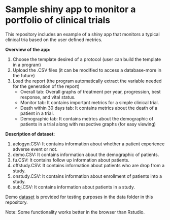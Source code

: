 # Sample shiny app to monitor a portfolio of clinical trials

This repository includes an example of a shiny app that monitors a typical clinical tria based on the user defined metrics.

**Overview of the app:**
  1. Choose the template desired of a protocol (user can build the template in a program)
  2. Upload the .CSV files (it can be modified to access a database-more in the future)
  3. Load the report (the program automatically extract the variable needed for the generation of the report)
       - Overall tab: Overall graphs of treatment per year, progression, best response, and vital status.
       - Monitor tab: It contains important metrics for a simple clinical trial.
       - Death within 30 days tab: It contains metrics about the death of a patient in a trial.
       - Demographic tab: It contains metrics about the demographic of patients in a trial along with respective graphs (for easy viewing)

**Description of dataset:**
  1. aelogyn.CSV: It contains information about whether a patient experience adverse event or not.
  2. demo.CSV: It contains information about the demographic of patients.
  3. fu.CSV: It contains follow up information about patients.
  4. offstudy.CSV: It contains information about patients who are drop from a study.
  5. onstudy.CSV: It contains information about enrollment of patients into a study.
  6. subj.CSV: It contains information about patients in a study.
  
Demo [dataset](https://github.com/kennchin/shiny_app_monitor/tree/master/data) is provided for testing purposes in the data folder in this repository. 

Note: Some functionality works better in the browser than Rstudio.
    

